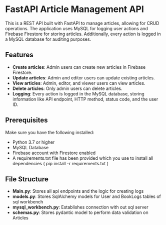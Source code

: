 # FastAPI Article Management API

This is a REST API built with FastAPI to manage articles, allowing for CRUD operations. The application uses MySQL for logging user actions and Firebase Firestore for storing articles. Additionally, every action is logged in a MySQL database for auditing purposes.

## Features

- **Create articles**: Admin users can create new articles in Firebase Firestore.
- **Update articles**: Admin and editor users can update existing articles.
- **View articles**: Admin, editor, and viewer users can view articles.
- **Delete articles**: Only admin users can delete articles.
- **Logging**: Every action is logged in the MySQL database, storing information like API endpoint, HTTP method, status code, and the user ID.

## Prerequisites

Make sure you have the following installed:

- Python 3.7 or higher
- MySQL Database
- Firebase account with Firestore enabled
- A requirements.txt file has been provided which you use to install all dependencies ( pip install -r requirements.txt )

## File Structure

- **Main.py**: Stores all api endpoints and the logic for creating logs
- **models.py**: Stores SqlAlchemy models for User and BookLogs tables of sql workbench
- **mysql_workbench.py**: Establishes connection with out sql server
- **schemas.py**: Stores pydantic model to perform data validation on Articles
